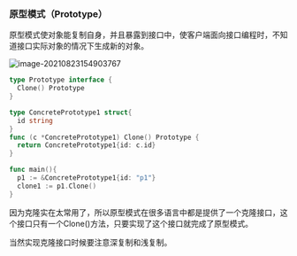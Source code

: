 ### 原型模式（Prototype）

原型模式使对象能复制自身，并且暴露到接口中，使客户端面向接口编程时，不知道接口实际对象的情况下生成新的对象。

![image-20210823154903767](https://tva1.sinaimg.cn/large/008i3skNly1gtqrt63fizj60p30eh3zr02.jpg)

```go
type Prototype interface {
  Clone() Prototype
}

type ConcretePrototype1 struct{
  id string
}
func (c *ConcretePrototype1) Clone() Prototype {
  return ConcretePrototype1{id: c.id}
}

func main(){
  p1 := &ConcretePrototype1{id: "p1"}
  clone1 := p1.Clone()
}
```

因为克隆实在太常用了，所以原型模式在很多语言中都是提供了一个克隆接口，这个接口只有一个Clone()方法，只要实现了这个接口就完成了原型模式。

当然实现克隆接口时候要注意深复制和浅复制。